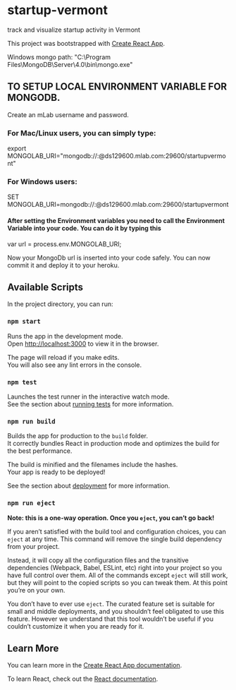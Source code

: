 # startup-vermont
track and visualize startup activity in Vermont

This project was bootstrapped with [Create React App](https://github.com/facebook/create-react-app).

Windows mongo path: "C:\Program Files\MongoDB\Server\4.0\bin\mongo.exe"

## TO SETUP LOCAL ENVIRONMENT VARIABLE FOR MONGODB.

Create an mLab username and password.

### For Mac/Linux users, you can simply type:

export MONGOLAB_URI="mongodb://<dbuser>:<dbpassword>@ds129600.mlab.com:29600/startupvermont"

### For Windows users:

SET MONGOLAB_URI=mongodb://<dbuser>:<dbpassword>@ds129600.mlab.com:29600/startupvermont


#### After setting the Environment variables you need to call the Environment Variable into your code. You can do it by typing this

var url = process.env.MONGOLAB_URI;

Now your MongoDb url is inserted into your code safely. You can now commit it and deploy it to your heroku.


## Available Scripts

In the project directory, you can run:

### `npm start`

Runs the app in the development mode.<br>
Open [http://localhost:3000](http://localhost:3000) to view it in the browser.

The page will reload if you make edits.<br>
You will also see any lint errors in the console.

### `npm test`

Launches the test runner in the interactive watch mode.<br>
See the section about [running tests](https://facebook.github.io/create-react-app/docs/running-tests) for more information.

### `npm run build`

Builds the app for production to the `build` folder.<br>
It correctly bundles React in production mode and optimizes the build for the best performance.

The build is minified and the filenames include the hashes.<br>
Your app is ready to be deployed!

See the section about [deployment](https://facebook.github.io/create-react-app/docs/deployment) for more information.

### `npm run eject`

**Note: this is a one-way operation. Once you `eject`, you can’t go back!**

If you aren’t satisfied with the build tool and configuration choices, you can `eject` at any time. This command will remove the single build dependency from your project.

Instead, it will copy all the configuration files and the transitive dependencies (Webpack, Babel, ESLint, etc) right into your project so you have full control over them. All of the commands except `eject` will still work, but they will point to the copied scripts so you can tweak them. At this point you’re on your own.

You don’t have to ever use `eject`. The curated feature set is suitable for small and middle deployments, and you shouldn’t feel obligated to use this feature. However we understand that this tool wouldn’t be useful if you couldn’t customize it when you are ready for it.

## Learn More

You can learn more in the [Create React App documentation](https://facebook.github.io/create-react-app/docs/getting-started).

To learn React, check out the [React documentation](https://reactjs.org/).
